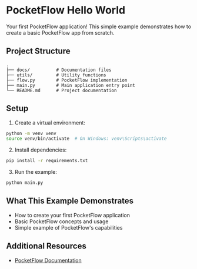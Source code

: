 # PocketFlow Hello World

Your first PocketFlow application! This simple example demonstrates how to create a basic PocketFlow app from scratch.

## Project Structure

```
.
├── docs/          # Documentation files
├── utils/         # Utility functions
├── flow.py        # PocketFlow implementation
├── main.py        # Main application entry point
└── README.md      # Project documentation
```

## Setup

1. Create a virtual environment:
```bash
python -m venv venv
source venv/bin/activate  # On Windows: venv\Scripts\activate
```

2. Install dependencies:
```bash
pip install -r requirements.txt
```

3. Run the example:
```bash
python main.py
```

## What This Example Demonstrates

- How to create your first PocketFlow application
- Basic PocketFlow concepts and usage
- Simple example of PocketFlow's capabilities

## Additional Resources

- [PocketFlow Documentation](https://the-pocket.github.io/PocketFlow/) 